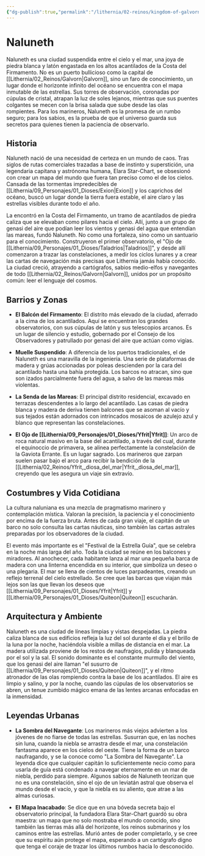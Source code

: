 ```yaml
---
{"dg-publish":true,"permalink":"/lithernia/02-reinos/kingdom-of-galvorn/naluneth/","title":"Naluneth","tags":["lithernia","ciudad","Galvorn"]}
---
```


# Naluneth

Naluneth es una ciudad suspendida entre el cielo y el mar, una joya de piedra blanca y latón engastada en los altos acantilados de la Costa del Firmamento. No es un puerto bullicioso como la capital de [[Lithernia/02_Reinos/Galvorn\|Galvorn]], sino un faro de conocimiento, un lugar donde el horizonte infinito del océano se encuentra con el mapa inmutable de las estrellas. Sus torres de observación, coronadas por cúpulas de cristal, atrapan la luz de soles lejanos, mientras que sus puentes colgantes se mecen con la brisa salada que sube desde las olas rompientes. Para los marineros, Naluneth es la promesa de un rumbo seguro; para los sabios, es la prueba de que el universo guarda sus secretos para quienes tienen la paciencia de observarlo.

## Historia

Naluneth nació de una necesidad de certeza en un mundo de caos. Tras siglos de rutas comerciales trazadas a base de instinto y superstición, una legendaria capitana y astrónoma humana, Elara Star-Chart, se obsesionó con crear un mapa del mundo que fuera tan preciso como el de los cielos. Cansada de las tormentas impredecibles de [[Lithernia/09_Personajes/01_Dioses/Exion\|Exion]] y los caprichos del océano, buscó un lugar donde la tierra fuera estable, el aire claro y las estrellas visibles durante todo el año.

La encontró en la Costa del Firmamento, un tramo de acantilados de piedra caliza que se elevaban como pilares hacia el cielo. Allí, junto a un grupo de genasi del aire que podían leer los vientos y genasi del agua que entendían las mareas, fundó Naluneth. No como una fortaleza, sino como un santuario para el conocimiento. Construyeron el primer observatorio, el "Ojo de [[Lithernia/09_Personajes/01_Dioses/Taladrios\|Taladrios]]", y desde allí comenzaron a trazar las constelaciones, a medir los ciclos lunares y a crear las cartas de navegación más precisas que Lithernia jamás había conocido. La ciudad creció, atrayendo a cartógrafos, sabios medio-elfos y navegantes de todo [[Lithernia/02_Reinos/Galvorn\|Galvorn]], unidos por un propósito común: leer el lenguaje del cosmos.

## Barrios y Zonas

- **El Balcón del Firmamento**: El distrito más elevado de la ciudad, aferrado a la cima de los acantilados. Aquí se encuentran los grandes observatorios, con sus cúpulas de latón y sus telescopios arcanos. Es un lugar de silencio y estudio, gobernado por el Consejo de los Observadores y patrullado por genasi del aire que actúan como vigías.

- **Muelle Suspendido**: A diferencia de los puertos tradicionales, el de Naluneth es una maravilla de la ingeniería. Una serie de plataformas de madera y grúas accionadas por poleas descienden por la cara del acantilado hasta una bahía protegida. Los barcos no atracan, sino que son izados parcialmente fuera del agua, a salvo de las mareas más violentas.

- **La Senda de las Mareas**: El principal distrito residencial, excavado en terrazas descendentes a lo largo del acantilado. Las casas de piedra blanca y madera de deriva tienen balcones que se asoman al vacío y sus tejados están adornados con intrincados mosaicos de azulejo azul y blanco que representan las constelaciones.

- **El Ojo de [[Lithernia/09_Personajes/01_Dioses/Yfrit\|Yfrit]]**: Un arco de roca natural masivo en la base del acantilado, a través del cual, durante el equinoccio de primavera, se alinea perfectamente la constelación de la Gaviota Errante. Es un lugar sagrado. Los marineros que zarpan suelen pasar bajo el arco para recibir la bendición de la [[Lithernia/02_Reinos/Yfrit,_diosa_del_mar\|Yfrit,_diosa_del_mar]], creyendo que les asegura un viaje sin extravío.

## Costumbres y Vida Cotidiana

La cultura naluniana es una mezcla de pragmatismo marinero y contemplación mística. Valoran la precisión, la paciencia y el conocimiento por encima de la fuerza bruta. Antes de cada gran viaje, el capitán de un barco no solo consulta las cartas náuticas, sino también las cartas astrales preparadas por los observadores de la ciudad.

El evento más importante es el "Festival de la Estrella Guía", que se celebra en la noche más larga del año. Toda la ciudad se reúne en los balcones y miradores. Al anochecer, cada habitante lanza al mar una pequeña barca de madera con una linterna encendida en su interior, que simboliza un deseo o una plegaria. El mar se llena de cientos de luces parpadeantes, creando un reflejo terrenal del cielo estrellado. Se cree que las barcas que viajan más lejos son las que llevan los deseos que [[Lithernia/09_Personajes/01_Dioses/Yfrit\|Yfrit]] y [[Lithernia/09_Personajes/01_Dioses/Quiteon\|Quiteon]] escucharán.

## Arquitectura y Ambiente

Naluneth es una ciudad de líneas limpias y vistas despejadas. La piedra caliza blanca de sus edificios refleja la luz del sol durante el día y el brillo de la luna por la noche, haciéndola visible a millas de distancia en el mar. La madera utilizada proviene de los restos de naufragios, pulida y blanqueada por el sol y la sal. El sonido dominante es el constante murmullo del viento, que los genasi del aire llaman "el susurro de [[Lithernia/09_Personajes/01_Dioses/Quiteon\|Quiteon]]", y el ritmo atronador de las olas rompiendo contra la base de los acantilados. El aire es limpio y salino, y por la noche, cuando las cúpulas de los observatorios se abren, un tenue zumbido mágico emana de las lentes arcanas enfocadas en la inmensidad.

## Leyendas Urbanas

- **La Sombra del Navegante**: Los marineros más viejos advierten a los jóvenes de no fiarse de todas las estrellas. Susurran que, en las noches sin luna, cuando la niebla se arrastra desde el mar, una constelación fantasma aparece en los cielos del oeste. Tiene la forma de un barco naufragando, y se la conoce como "La Sombra del Navegante". La leyenda dice que cualquier capitán lo suficientemente necio como para usarla de guía está condenado a navegar eternamente en un mar de niebla, perdido para siempre. Algunos sabios de Naluneth teorizan que no es una constelación, sino el ojo de un leviatán astral que observa el mundo desde el vacío, y que la niebla es su aliento, que atrae a las almas curiosas.

- **El Mapa Inacabado**: Se dice que en una bóveda secreta bajo el observatorio principal, la fundadora Elara Star-Chart guardó su obra maestra: un mapa que no solo mostraba el mundo conocido, sino también las tierras más allá del horizonte, los reinos submarinos y los caminos entre las estrellas. Murió antes de poder completarlo, y se cree que su espíritu aún protege el mapa, esperando a un cartógrafo digno que tenga el coraje de trazar los últimos rumbos hacia lo desconocido.